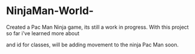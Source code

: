 # NinjaMan-World-
Created a Pac Man Ninja game, its still a work in progress.
With this project so far i've learned more about <div> and id for classes, will be adding movement to the ninja Pac Man soon.
